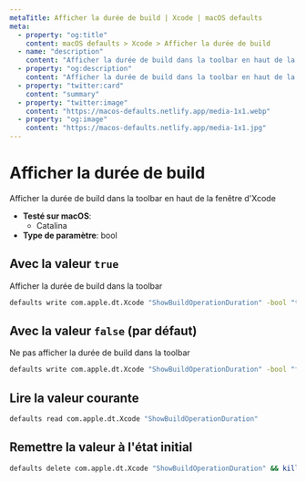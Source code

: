 ```yaml
---
metaTitle: Afficher la durée de build | Xcode | macOS defaults
meta:
  - property: "og:title"
    content: macOS defaults > Xcode > Afficher la durée de build
  - name: "description"
    content: "Afficher la durée de build dans la toolbar en haut de la fenêtre d'Xcode"
  - property: "og:description"
    content: "Afficher la durée de build dans la toolbar en haut de la fenêtre d'Xcode"
  - property: "twitter:card"
    content: "summary"
  - property: "twitter:image"
    content: "https://macos-defaults.netlify.app/media-1x1.webp"
  - property: "og:image"
    content: "https://macos-defaults.netlify.app/media-1x1.jpg"
---
```

# Afficher la durée de build

Afficher la durée de build dans la toolbar en haut de la fenêtre d'Xcode

<!-- break lists -->

- **Testé sur macOS**:
  * Catalina
- **Type de paramètre**: bool

## Avec la valeur `true`

Afficher la durée de build dans la toolbar

```bash
defaults write com.apple.dt.Xcode "ShowBuildOperationDuration" -bool "true" && killall Xcode
```

## Avec la valeur `false` (par défaut)

Ne pas afficher la durée de build dans la toolbar

```bash
defaults write com.apple.dt.Xcode "ShowBuildOperationDuration" -bool "false" && killall Xcode
```

## Lire la valeur courante
```bash
defaults read com.apple.dt.Xcode "ShowBuildOperationDuration"
```

## Remettre la valeur à l'état initial
```bash
defaults delete com.apple.dt.Xcode "ShowBuildOperationDuration" && killall Xcode
```
